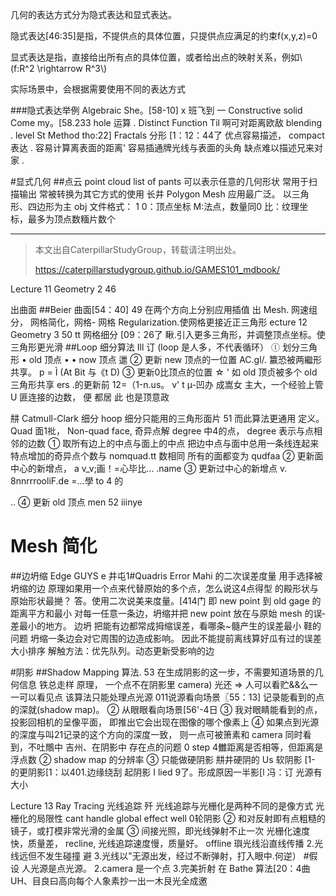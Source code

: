 几何的表达方式分为隐式表达和显式表达。  

隐式表达[46:35]是指，不提供点的具体位置，只提供点应满足的约束f(x,y,z)=0

显式表达是指，直接给出所有点的具体位置，或者给出点的映射关系，例如\\(f:R^2 \rightarrow R^3\\)

实际场景中，会根据需要使用不同的表达方式

###隐式表达举例
Algebraic She。[58-10] x 班飞到
一 Constructive solid Come my。[58.233 hole 运算 .
Distinct Function Til 啊可对距离欧敌 blending .
level St Method tho:22]
Fractals 分形 [1：12：44了
优点容易描述， compact 表达 .
容易计算离表面的距离'
容易插通牌光线与表面的头角
缺点难以描述兄来对家
.


#显式几何
##点云 point cloud
list of pants
可以表示任意的几何形状
常用于扫描输出
常被转换为其它方式的使用
长井 Polygon Mesh
应用最广泛。
以三角形、四边形为主
obj 文件格式：
1 0：顶点坐标
M:法点，数量同0
比：纹理坐标，最多为顶点数糆片数个


----------------------------
> 本文出自CaterpillarStudyGroup，转载请注明出处。
>
> https://caterpillarstudygroup.github.io/GAMES101_mdbook/


Lecture 11
Geometry 2 46

出曲面
##Beier 曲面[54：40] 49
在两个方向上分别应用插值
出 Mesh.
网速组分， 网格简化，网格-
网格 Regularization.使网格更接近正三角形
ecture 12
Geometry 3 50
tt 网格细分 [09：26了
瞅.引入更多三角形，并调整顶点坐标。使三角形更光滑
##Loop 细分算法 Ill 订 (loop 是人多，不代表循环）
ⓛ 划分三角形
• old 顶点
• • now 顶点
邋
② 更新 new 顶点的一位置
AC.gl/. 籝恐被两繼形共享。
p = Ì (At Bit 与《t D)
③ 更新0比顶点的位置
☆ ' 如 old 顶贞被多个 old 三角形共享
ers .的更新前
12=（1-n.us。 v' t µ-凹办
成嵩女 主大，一个经验上管
U 匪连接的边数， 便 都居
此 也是顶意政

㐩 Catmull-Clark 细分
hoop 细分只能用的三角形面片 51
而此算法更通用
定义。
Quad 面1䃾， Non-quad face,
奇异点解 degree 中4的点，
degree 表示与点相邻的边数
① 取所有边上的中点与面上的中点
把边中点与面中总用一条线连起来
特点增加的奇异点个数与 nomquad.tt 数相同
所有的面都变为 qudfaa
② 更新面中心的新增点，
a v_­v;画！=心毕比… .name
③ 更新过中心的新增点
v.
8nnrrroo­liF.de =…學
to 4
的

..
④ 更新 old 顶点
men 52
iiinye
# Mesh 简化
##边坍缩 Edge GUYS e
井屯1#Quadris Error Mahi 的二次误差度量
用手选择被坍缩的边
原理如果用一个点来代替原始的多个点，怎么说这4点得型
的殿形状与原始形状最撧？
答。使用二次说美来度量。[414门
即 new point 到 old gage 的距离平方和最小
对每一任意一条边，坍缩并把 new point 放在与原始 mesh 的误­差最小的地方。 边坍
把能有边都常成拇缩误差，看哪条~髓产生的误差最小
鞋的问题
坍缩一条边会对它周围的边造成影响。
因此不能提前离线算好瓜有过的误差大小排序
解触方法：优先队列。动态更新受影响的边

#阴影
##Shadow Mapping 算法. 53
在生成阴影的这一步，不需要知道场景的几何信息
铁总走样
原理， 一个点不在阴影里
camera) 光还
⇒ 人可以看贮&&么一一可以看见点
该算法只能处理点光源
011说源看向场景〖55：13]
记录能看到的点的深就(shadow map)。
② 从眼眼看向场景[56'-4日
③ 我对眼睛能看到的点，投影回相机的呈像平面，
即推出它会出现在图像的哪个像素上
④ 如果点到光源的深度与叫21记录的这个方向的深度一致，
则一点可被箫素和 camera 同时看到，不吐鷼中
吉州、在阴影中
存在点的问题
0 step 4雦距离是否相等，但距离是浮点数
② shadow map 的分辨率
③ 只能做硬阴影
㐩井硬阴的 Us 软阴影 [1-
的更阴影[1：以401.边缘绕刮
起阴影 I lied 9了。形成原因一半影[l 冯：订
光源有大小

Lecture 13
Ray Tracing 光线追踪 歼
光线追踪与光栅化是两种不同的是像方式
光栅化的局限性
cant handle global effect well
0轮阴影
② 和对反射即有点粗糙的镜子，或打模非常光滑的金属
③ 间接光照，即光线弹射不止一次
光栅化速度快，质量差， recline,
光线追踪速度慢，质量好。 offline
璵光线沿直线传播
2.光线远但不发生碰撞 避
3.光线以"无源出发，经过不断弹射，打入眼中.何逆）
#假设
人光源是点光源。
2.camera 是一个点
3.完美折射
在 Bathe 算法[20：4曲
UH、目良曰高向每个人象素抄一出一木艮光全成邀
